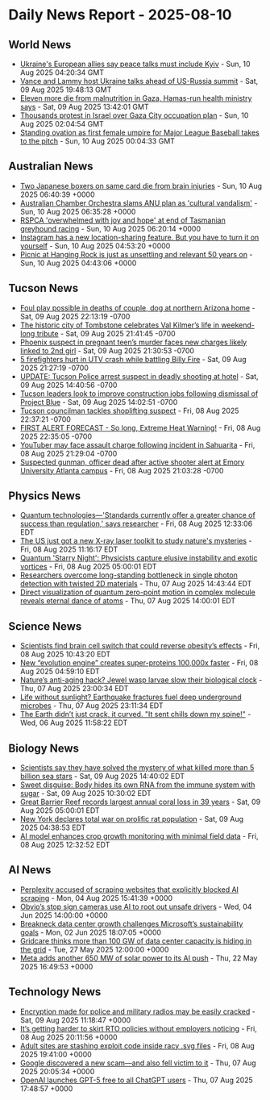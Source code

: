 # Daily News Report - 2025-08-10

## World News
- [Ukraine's European allies say peace talks must include Kyiv](https://www.bbc.com/news/articles/c0e9py7e28xo?at_medium=RSS&at_campaign=rss) - Sun, 10 Aug 2025 04:20:34 GMT
- [Vance and Lammy host Ukraine talks ahead of US-Russia summit](https://www.bbc.com/news/articles/c3dp119lk5xo?at_medium=RSS&at_campaign=rss) - Sat, 09 Aug 2025 19:48:13 GMT
- [Eleven more die from malnutrition in Gaza, Hamas-run health ministry says](https://www.bbc.com/news/articles/c80dpg77g0do?at_medium=RSS&at_campaign=rss) - Sat, 09 Aug 2025 13:42:01 GMT
- [Thousands protest in Israel over Gaza City occupation plan](https://www.bbc.com/news/videos/c5ylprlr3dzo?at_medium=RSS&at_campaign=rss) - Sun, 10 Aug 2025 02:04:54 GMT
- [Standing ovation as first female umpire for Major League Baseball takes to the pitch](https://www.bbc.com/news/articles/c62wg6djz35o?at_medium=RSS&at_campaign=rss) - Sun, 10 Aug 2025 00:04:33 GMT

## Australian News
- [Two Japanese boxers on same card die from brain injuries](https://www.abc.net.au/news/2025-08-10/two-japanese-boxers-on-same-card-die-from-brain-injuries/105634538) - Sun, 10 Aug 2025 06:40:39 +0000
- [Australian Chamber Orchestra slams ANU plan as 'cultural vandalism'](https://www.abc.net.au/news/2025-08-10/australian-chamber-orchestra-slams-anu-plan-cut-school-of-music/105634030) - Sun, 10 Aug 2025 06:35:28 +0000
- [RSPCA 'overwhelmed with joy and hope' at end of Tasmanian greyhound racing](https://www.abc.net.au/news/2025-08-10/animal-welfare-advocates-respond-to-tas-greyhound-industry-end/105633902) - Sun, 10 Aug 2025 06:20:14 +0000
- [Instagram has a new location-sharing feature. But you have to turn it on yourself](https://www.abc.net.au/news/2025-08-10/instagram-new-location-sharing-feature-turning-off/105633766) - Sun, 10 Aug 2025 04:53:20 +0000
- [Picnic at Hanging Rock is just as unsettling and relevant 50 years on](https://www.abc.net.au/news/2025-08-10/picnic-at-hanging-rock-50-years-old-film/105628154) - Sun, 10 Aug 2025 04:43:06 +0000

## Tucson News
- [Foul play possible in deaths of couple, dog at northern Arizona home](https://www.kold.com/2025/08/10/foul-play-possible-deaths-couple-dog-northern-arizona-home/) - Sat, 09 Aug 2025 22:13:19 -0700
- [The historic city of Tombstone celebrates Val Kilmer’s life in weekend-long tribute](https://www.kold.com/2025/08/10/historic-city-tombstone-celebrates-val-kilmers-life-weekend-long-tribute/) - Sat, 09 Aug 2025 21:41:45 -0700
- [Phoenix suspect in pregnant teen’s murder faces new charges likely linked to 2nd girl](https://www.kold.com/2025/08/10/phoenix-suspect-pregnant-teens-murder-faces-new-charges-likely-linked-2nd-girl/) - Sat, 09 Aug 2025 21:30:53 -0700
- [5 firefighters hurt in UTV crash while battling Billy Fire](https://www.kold.com/2025/08/05/billy-fire-forces-community-evacuate-tonto-national-forest/) - Sat, 09 Aug 2025 21:27:19 -0700
- [UPDATE: Tucson Police arrest suspect in deadly shooting at hotel](https://www.kold.com/2025/07/27/tucson-shooting-kills-one-injures-another/) - Sat, 09 Aug 2025 14:40:56 -0700
- [Tucson leaders look to improve construction jobs following dismissal of Project Blue](https://www.kold.com/2025/08/09/tucson-leaders-look-improve-construction-jobs-following-dismissal-project-blue/) - Sat, 09 Aug 2025 14:02:51 -0700
- [Tucson councilman tackles shoplifting suspect](https://www.kold.com/2025/08/09/tucson-councilman-tackles-shoplifting-suspect/) - Fri, 08 Aug 2025 22:37:21 -0700
- [FIRST ALERT FORECAST - So long, Extreme Heat Warning!](https://www.kold.com/2025/08/04/first-alert-forecast-extreme-heat-this-workweek/) - Fri, 08 Aug 2025 22:35:05 -0700
- [YouTuber may face assault charge following incident in Sahuarita](https://www.kold.com/2025/08/09/youtuber-may-face-assault-charge-following-incident-sahuarita/) - Fri, 08 Aug 2025 21:29:04 -0700
- [Suspected gunman, officer dead after active shooter alert at Emory University Atlanta campus](https://www.kold.com/2025/08/08/active-shooter-reported-emory-university-atlanta-campus-officials-say/) - Fri, 08 Aug 2025 21:03:28 -0700

## Physics News
- [Quantum technologies—'Standards currently offer a greater chance of success than regulation,' says researcher](https://phys.org/news/2025-08-quantum-technologies-standards-greater-chance.html) - Fri, 08 Aug 2025 12:33:06 EDT
- [The US just got a new X-ray laser toolkit to study nature's mysteries](https://phys.org/news/2025-08-ray-laser-toolkit-nature-mysteries.html) - Fri, 08 Aug 2025 11:16:17 EDT
- [Quantum 'Starry Night': Physicists capture elusive instability and exotic vortices](https://phys.org/news/2025-08-quantum-starry-night-physicists-capture.html) - Fri, 08 Aug 2025 05:00:01 EDT
- [Researchers overcome long-standing bottleneck in single photon detection with twisted 2D materials](https://phys.org/news/2025-08-bottleneck-photon-2d-materials.html) - Thu, 07 Aug 2025 14:43:44 EDT
- [Direct visualization of quantum zero-point motion in complex molecule reveals eternal dance of atoms](https://phys.org/news/2025-08-visualization-quantum-motion-complex-molecule.html) - Thu, 07 Aug 2025 14:00:01 EDT

## Science News
- [Scientists find brain cell switch that could reverse obesity’s effects](https://www.sciencedaily.com/releases/2025/08/250807233048.htm) - Fri, 08 Aug 2025 10:43:20 EDT
- [New “evolution engine” creates super-proteins 100,000x faster](https://www.sciencedaily.com/releases/2025/08/250807233038.htm) - Fri, 08 Aug 2025 04:59:10 EDT
- [Nature’s anti-aging hack? Jewel wasp larvae slow their biological clock](https://www.sciencedaily.com/releases/2025/08/250806100753.htm) - Thu, 07 Aug 2025 23:00:34 EDT
- [Life without sunlight? Earthquake fractures fuel deep underground microbes](https://www.sciencedaily.com/releases/2025/08/250806094130.htm) - Thu, 07 Aug 2025 23:11:34 EDT
- [The Earth didn’t just crack, it curved. "It sent chills down my spine!"](https://www.sciencedaily.com/releases/2025/08/250806094127.htm) - Wed, 06 Aug 2025 11:58:22 EDT

## Biology News
- [Scientists say they have solved the mystery of what killed more than 5 billion sea stars](https://phys.org/news/2025-08-scientists-mystery-billion-sea-stars.html) - Sat, 09 Aug 2025 14:40:02 EDT
- [Sweet disguise: Body hides its own RNA from the immune system with sugar](https://phys.org/news/2025-08-sweet-disguise-body-rna-immune.html) - Sat, 09 Aug 2025 10:30:02 EDT
- [Great Barrier Reef records largest annual coral loss in 39 years](https://phys.org/news/2025-08-great-barrier-reef-largest-annual.html) - Sat, 09 Aug 2025 05:00:01 EDT
- [New York declares total war on prolific rat population](https://phys.org/news/2025-08-york-declares-total-war-prolific.html) - Sat, 09 Aug 2025 04:38:53 EDT
- [AI model enhances crop growth monitoring with minimal field data](https://phys.org/news/2025-08-ai-crop-growth-minimal-field.html) - Fri, 08 Aug 2025 12:32:52 EDT

## AI News
- [Perplexity accused of scraping websites that explicitly blocked AI scraping](https://techcrunch.com/2025/08/04/perplexity-accused-of-scraping-websites-that-explicitly-blocked-ai-scraping/) - Mon, 04 Aug 2025 15:41:39 +0000
- [Obvio’s stop sign cameras use AI to root out unsafe drivers](https://techcrunch.com/2025/06/04/obvios-stop-sign-cameras-use-ai-to-root-out-unsafe-drivers/) - Wed, 04 Jun 2025 14:00:00 +0000
- [Breakneck data center growth challenges Microsoft’s sustainability goals](https://techcrunch.com/2025/06/02/breakneck-data-center-growth-challenges-microsofts-sustainability-goals/) - Mon, 02 Jun 2025 18:07:05 +0000
- [Gridcare thinks more than 100 GW of data center capacity is hiding in the grid](https://techcrunch.com/2025/05/27/gridcare-thinks-more-than-100-gw-of-data-center-capacity-is-hiding-in-the-grid/) - Tue, 27 May 2025 12:00:00 +0000
- [Meta adds another 650 MW of solar power to its AI push](https://techcrunch.com/2025/05/22/meta-adds-another-650-mw-of-solar-power-to-its-ai-push/) - Thu, 22 May 2025 16:49:53 +0000

## Technology News
- [Encryption made for police and military radios may be easily cracked](https://arstechnica.com/security/2025/08/encryption-made-for-police-and-military-radios-may-be-easily-cracked/) - Sat, 09 Aug 2025 11:18:47 +0000
- [It’s getting harder to skirt RTO policies without employers noticing](https://arstechnica.com/information-technology/2025/08/its-getting-harder-to-skirt-rto-policies-without-employers-noticing/) - Fri, 08 Aug 2025 20:11:56 +0000
- [Adult sites are stashing exploit code inside racy .svg files](https://arstechnica.com/security/2025/08/adult-sites-use-malicious-svg-files-to-rack-up-likes-on-facebook/) - Fri, 08 Aug 2025 19:41:00 +0000
- [Google discovered a new scam—and also fell victim to it](https://arstechnica.com/information-technology/2025/08/google-sales-data-breached-in-the-same-scam-it-discovered/) - Thu, 07 Aug 2025 20:05:34 +0000
- [OpenAI launches GPT-5 free to all ChatGPT users](https://arstechnica.com/ai/2025/08/openai-launches-gpt-5-free-to-all-chatgpt-users/) - Thu, 07 Aug 2025 17:48:57 +0000
